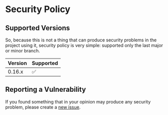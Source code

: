 # Security Policy

## Supported Versions

So, because this is not a thing that can produce security problems in the project using it,
security policy is very simple: supported only the last major or minor branch.

| Version  | Supported          |
| -------- | ------------------ |
| 0.16.x   | :white_check_mark: |

## Reporting a Vulnerability

If you found something that in your opinion may produce any security problem, please create a [new issue](https://github.com/DCOD-OpenSource/django-project-version/issues/new/).
